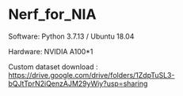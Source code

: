 # Nerf_for_NIA

Software: Python 3.7.13 / Ubuntu 18.04

Hardware: NVIDIA A100*1

Custom dataset download : https://drive.google.com/drive/folders/1ZdpTuSL3-bQJtTprN2iQenzAJM29yWiy?usp=sharing
